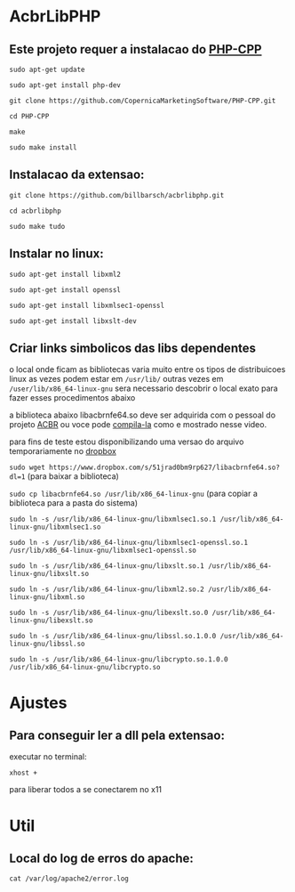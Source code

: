 # AcbrLibPHP

## Este projeto requer a instalacao do [PHP-CPP](http://www.php-cpp.com/) 

`sudo apt-get update`

`sudo apt-get install php-dev`

`git clone https://github.com/CopernicaMarketingSoftware/PHP-CPP.git`

`cd PHP-CPP`

`make`

`sudo make install`


## Instalacao da extensao:

`git clone https://github.com/billbarsch/acbrlibphp.git`

`cd acbrlibphp`

`sudo make tudo`


## Instalar no linux:

`sudo apt-get install libxml2`

`sudo apt-get install openssl`

`sudo apt-get install libxmlsec1-openssl`

`sudo apt-get install libxslt-dev`


## Criar links simbolicos das libs dependentes

o local onde ficam as bibliotecas varia muito entre os tipos de distribuicoes linux
as vezes podem estar em `/usr/lib/` outras vezes em `/user/lib/x86_64-linux-gnu`
sera necessario descobrir o local exato para fazer esses procedimentos abaixo


a biblioteca abaixo libacbrnfe64.so deve ser adquirida com o pessoal do projeto [ACBR](https://projetoacbr.com.br/acbrlib/) ou voce pode [compila-la](https://www.youtube.com/watch?v=XJvMr3b6rNo&feature=emb_title) como e mostrado nesse video.

para fins de teste estou disponibilizando uma versao do arquivo temporariamente no [dropbox](https://www.dropbox.com/s/51jrad0bm9rp627/libacbrnfe64.so?dl=0)

`sudo wget https://www.dropbox.com/s/51jrad0bm9rp627/libacbrnfe64.so?dl=1` (para baixar a biblioteca)

`sudo cp libacbrnfe64.so /usr/lib/x86_64-linux-gnu` (para copiar a biblioteca para a pasta do sistema)

`sudo ln -s /usr/lib/x86_64-linux-gnu/libxmlsec1.so.1 /usr/lib/x86_64-linux-gnu/libxmlsec1.so`

`sudo ln -s /usr/lib/x86_64-linux-gnu/libxmlsec1-openssl.so.1 /usr/lib/x86_64-linux-gnu/libxmlsec1-openssl.so`

`sudo ln -s /usr/lib/x86_64-linux-gnu/libxslt.so.1 /usr/lib/x86_64-linux-gnu/libxslt.so`

`sudo ln -s /usr/lib/x86_64-linux-gnu/libxml2.so.2 /usr/lib/x86_64-linux-gnu/libxml.so`

`sudo ln -s /usr/lib/x86_64-linux-gnu/libexslt.so.0 /usr/lib/x86_64-linux-gnu/libexslt.so`

`sudo ln -s /usr/lib/x86_64-linux-gnu/libssl.so.1.0.0 /usr/lib/x86_64-linux-gnu/libssl.so`

`sudo ln -s /usr/lib/x86_64-linux-gnu/libcrypto.so.1.0.0 /usr/lib/x86_64-linux-gnu/libcrypto.so`


# Ajustes

## Para conseguir ler a dll pela extensao:

executar no terminal: 

`xhost +` 

para liberar todos a se conectarem no x11


# Util

## Local do log de erros do apache:

`cat /var/log/apache2/error.log`
